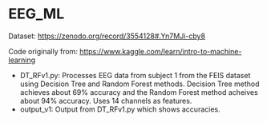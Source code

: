 # EEG_ML
Dataset: https://zenodo.org/record/3554128#.Yn7MJi-cby8

Code originally from: https://www.kaggle.com/learn/intro-to-machine-learning

- DT_RFv1.py: Processes EEG data from subject 1 from the FEIS dataset using Decision Tree and Random Forest methods. Decision Tree method achieves about 69% accuracy and the Random Forest method acheives about 94% accuracy. Uses 14 channels as features. 
- output_v1: Output from DT_RFv1.py which shows accuracies. 
